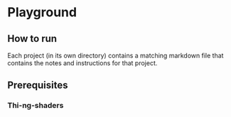 # Playground

## How to run
Each project (in its own directory) contains a matching markdown file that contains the notes and instructions for that project.

## Prerequisites
### Thi-ng-shaders
